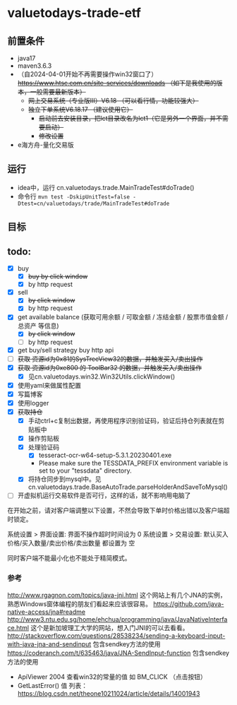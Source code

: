 # valuetodays-trade-etf

## 前置条件

- java17
- maven3.6.3
- （自2024-04-01开始不再需要操作win32窗口了）~~https://www.htsc.com.cn/site-services/downloads
  （如下是我使用的版本，一般需要最新版本）~~
  + ~~网上交易系统（专业版Ⅲ）V6.18 （可以看行情，功能较强大）~~
  + ~~独立下单系统V6.18.17 （建议使用它）~~
    - ~~启动前去安装目录，把lct目录改名为lct1（它是另外一个界面，并不需要启动）~~
    - ~~修改设置~~
- e海方舟-量化交易版

## 运行

- idea中，运行 cn.valuetodays.trade.MainTradeTest#doTrade()
- 命令行 `mvn test -DskipUnitTest=false -Dtest=cn/valuetodays/trade/MainTradeTest#doTrade`

## 目标

## todo:

- [x] buy
  - [x] ~~buy by click window~~
  - [x] by http request
- [x] sell
  - [x] ~~by click window~~
  - [x] by http request
- [x] get available balance (获取可用余额 / 可取金额 / 冻结金额 / 股票市值金额 / 总资产 等信息)
  - [x] ~~by click window~~
  - [ ] by http request
- [x] get buy/sell strategy buy http api
- [ ] ~~获取 资源id为0x81的SysTreeView32的数据，并触发买入/卖出操作~~
- [x] ~~获取 资源id为0xe800 的 ToolBar32 的数据，并触发买入/卖出操作~~
  + [x] 见cn.valuetodays.win32.Win32Utils.clickWindow()
- [x] 使用yaml来做属性配置
- [x] 写篇博客
- [x] 使用logger
- [x] ~~获取持仓~~
  + [x] 手动ctrl+c复制出数据，再使用程序识别验证码，验证后持仓列表就在剪贴板中
  + [x] 操作剪贴板
  + [x] 处理验证码
    + [x] tesseract-ocr-w64-setup-5.3.1.20230401.exe
    + Please make sure the TESSDATA_PREFIX environment variable is set to your "tessdata" directory.
  + [x] 将持仓同步到mysql中。见cn.valuetodays.trade.BaseAutoTrade.parseHolderAndSaveToMysql()
- [ ] 开虚拟机运行交易软件是否可行，这样的话，就不影响用电脑了

在开始之前，请对客户端调整以下设置，不然会导致下单时价格出错以及客户端超时锁定。

系统设置 > 界面设置: 界面不操作超时时间设为 0
系统设置 > 交易设置: 默认买入价格/买入数量/卖出价格/卖出数量 都设置为 空

同时客户端不能最小化也不能处于精简模式。

### 参考

http://www.rgagnon.com/topics/java-jni.html 这个网站上有几个JNA的实例，熟悉Windows窗体编程的朋友们看起来应该很容易。
https://github.com/java-native-access/jna#readme
http://www3.ntu.edu.sg/home/ehchua/programming/java/JavaNativeInterface.html 这个是新加坡理工大学的网站，想入门JNI的可以去看看。
http://stackoverflow.com/questions/28538234/sending-a-keyboard-input-with-java-jna-and-sendinput 包含sendkey方法的使用
https://coderanch.com/t/635463/java/JNA-SendInput-function 包含sendkey方法的使用

- ApiViewer 2004 查看win32的常量的值 如 BM_CLICK （点击按钮）
- GetLastError() 值 列表： https://blog.csdn.net/theone10211024/article/details/14001943


